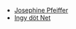 * [Josephine Pfeiffer](https://github.com/pfeifferj)
* [Ingy döt Net](https://github.com/ingydotnet)
